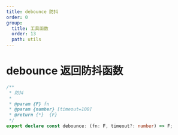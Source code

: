 ```yaml
---
title: debounce 防抖
order: 0
group:
  title: 工具函数
  order: 13
  path: utils
---
```


# debounce 返回防抖函数

```typescript
/**
 * 防抖
 *
 * @param {F} fn
 * @param {number} [timeout=100]
 * @return {*}  {F}
 */
export declare const debounce: (fn: F, timeout?: number) => F;
```